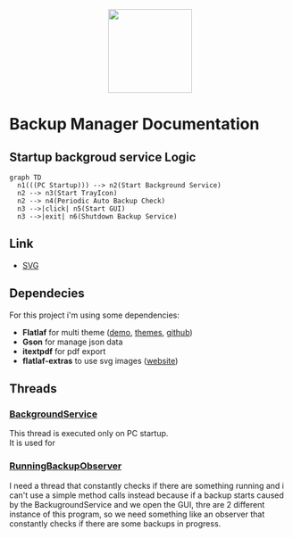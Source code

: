 <center> <img src="../res/img/logo.png" height="150"> </center>

# Backup Manager Documentation

## Startup backgroud service Logic
```mermaid
graph TD
  n1(((PC Startup))) --> n2(Start Background Service)
  n2 --> n3(Start TrayIcon)
  n2 --> n4(Periodic Auto Backup Check)
  n3 -->|click| n5(Start GUI)
  n3 -->|exit| n6(Shutdown Backup Service)
```

## Link
* [SVG](https://www.svgrepo.com/)

## Dependecies
For this project i'm using some dependencies:
* **Flatlaf** for multi theme ([demo](https://www.formdev.com/flatlaf/#demo), [themes](https://www.formdev.com/flatlaf/themes/), [github](https://github.com/JFormDesigner/FlatLaf/tree/main/flatlaf-intellij-themes)) 
* **Gson** for manage json data
* **itextpdf** for pdf export
* **flatlaf-extras** to use svg images ([website]( https://mvnrepository.com/artifact/com.formdev/flatlaf-extras))

## Threads
### [BackgroundService](../../java/backupmanager/Services/BackupService.java)
This thread is executed only on PC startup. <br>
It is used for

### [RunningBackupObserver](../../java/backupmanager/Services/RunningBackupObserver.java)
I need a thread that constantly checks if there are something running and i can't use a simple method calls instead because
if a backup starts caused by the BackugroundService and we open the GUI, thre are 2 different instance of this program, 
so we need something like an observer that constantly checks if there are some backups in progress.